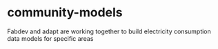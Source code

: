 # community-models
Fabdev and adapt are working together to build electricity consumption data models for specific areas
